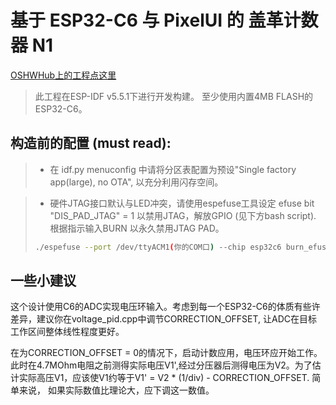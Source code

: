 # 基于 ESP32-C6 与 PixelUI 的 盖革计数器 N1

[OSHWHub上的工程点这里](https://oshwhub.com/qstorey/geiger-counter-n1/)


> 此工程在ESP-IDF v5.5.1下进行开发构建。
至少使用内置4MB FLASH的ESP32-C6。

## 构造前的配置 (must read): 
> - 在 idf.py menuconfig 中请将分区表配置为预设"Single factory app(large), no OTA", 以充分利用闪存空间。

> - 硬件JTAG接口默认与LED冲突，请使用espefuse工具设定 efuse bit "DIS_PAD_JTAG" = 1 以禁用JTAG，解放GPIO (见下方bash script). 根据指示输入BURN 以永久禁用JTAG PAD。
> ```bash
> ./espefuse --port /dev/ttyACM1(你的COM口) --chip esp32c6 burn_efuse DIS_PAD_JTAG 1
> ```

## 一些小建议
这个设计使用C6的ADC实现电压环输入。考虑到每一个ESP32-C6的体质有些许差异，建议你在voltage_pid.cpp中调节CORRECTION_OFFSET, 让ADC在目标工作区间整体线性程度更好。

在为CORRECTION_OFFSET = 0的情况下，启动计数应用，电压环应开始工作。 此时在4.7MOhm电阻之前测得实际电压V1',经过分压器后测得电压为V2。为了估计实际高压V1，应该使V1约等于V1' = V2 * (1/div) - CORRECTION_OFFSET. 简单来说， 如果实际数值比理论大，应下调这一数值。

